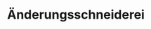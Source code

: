 ---
title: "Änderungsschneiderei"
url: /wien/aenderungsschneiderei-ignazgasse/
shop: Schneiderei
---